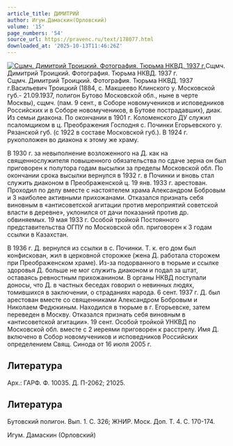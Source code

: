 ```yaml
---
article_title: ДИМИТРИЙ
author: Игум.Дамаскин(Орловский)
volume: '15'
page_numbers: '54'
source_url: https://pravenc.ru/text/178077.html
downloaded_at: '2025-10-13T11:46:26Z'
---
```


[![Сщмч. Димитрий Троицкий. Фотография. Тюрьма НКВД. 1937 г.](https://pravenc.ru/data/760/484/1234/i200.jpg "Кликните для увеличения картинки")](https://pravenc.ru/data/760/484/1234/i400.jpg)Сщмч. Димитрий Троицкий. Фотография. Тюрьма НКВД. 1937 г.  
Сщмч. Димитрий Троицкий. Фотография. Тюрьма НКВД. 1937 г.Васильевич Троицкий (1884, с. Макшеево Клинского у. Московской губ.- 21.09.1937, полигон Бутово Московской обл., ныне в черте Москвы), сщмч. (пам. 9 сент., в Соборе новомучеников и исповедников Российских и в Соборе новомучеников, в Бутове пострадавших), диак. Из семьи диакона. По окончании в 1901 г. Коломенского ДУ служил псаломщиком в ц. Преображения Господня с. Починки Егорьевского у. Рязанской губ. (с 1922 в составе Московской губ.). В 1924 г. рукоположен во диакона к этому же храму.

В 1930 г. за невыполнение возложенного на Д. как на священнослужителя повышенного обязательства по сдаче зерна он был приговорен к полутора годам высылки за пределы Московской обл. По окончании срока высылки вернулся в 1932 г. в Починки и вновь стал служить диаконом в Преображенской ц. 19 янв. 1933 г. арестован. Проходил по делу вместе с настоятелем храма Александром Бобровым и 3 наиболее активными прихожанами. Отказался признать себя виновным в «антисоветской агитации против мероприятий советской власти в деревне», уклонился от дачи показаний против др. обвиняемых. 19 мая 1933 г. Особой тройкой Постоянного представительства ОГПУ по Московской обл. приговорен к 3 годам ссылки в Казахстан.

В 1936 г. Д. вернулся из ссылки в с. Починки. Т. к. его дом был конфискован, жил в церковной сторожке (жена Д. работала сторожем при Преображенском храме). Из-за подорванного в тюрьме и ссылке здоровья Д. больше не мог служить диаконом и подал за штат, оставаясь ревностным прихожанином. В органы НКВД поступали доносы, что Д. в частных беседах говорил о невинных людях, томившихся в заключении, о страданиях народа. 6 сент. 1937 г. Д. был арестован вместе со священниками Александром Бобровым и Николаем Федюкиным. Находился в тюрьме в г. Егорьевске, затем переведен в Москву. Отказался признать себя виновным в «антисоветской агитации». 19 сент. Особой тройкой УНКВД по Московской обл. вместе с 2 иереями приговорен к расстрелу. Имя Д. включено в Собор новомучеников и исповедников Российских определением Свящ. Синода от 16 июля 2005 г.

## Литература

Арх.: ГАРФ. Ф. 10035. Д. П-2062; 21025.

## Литература

Бутовский полигон. Вып. 1. С. 326; ЖНИР. Моск. Доп. Т. 4. С. 170-174.

Игум.  Дамаскин   (Орловский)
